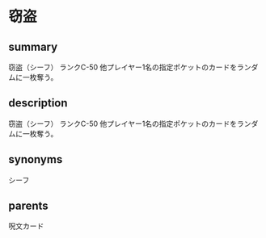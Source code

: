 # 窃盗

## summary
窃盗（シーフ）
ランクC-50
他プレイヤー1名の指定ポケットのカードをランダムに一枚奪う。
## description
窃盗（シーフ）
ランクC-50
他プレイヤー1名の指定ポケットのカードをランダムに一枚奪う。
## synonyms
シーフ
## parents
呪文カード
